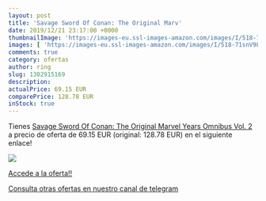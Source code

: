 ```yaml
---
layout: post
title: 'Savage Sword Of Conan: The Original Marv'
date: 2019/12/21 23:17:00 +0000
thumbnailImage: 'https://images-eu.ssl-images-amazon.com/images/I/518-71snV9L._SL200_.jpg'
images: [ 'https://images-eu.ssl-images-amazon.com/images/I/518-71snV9L._SL200_.jpg' ]
comments: true
category: ofertas
author: ring
slug: 1302915169
description:
actualPrice: 69.15 EUR
comparePrice: 128.78 EUR
inStock: true
---
```


Tienes [Savage Sword Of Conan: The Original Marvel Years Omnibus Vol. 2](https://www.amazon.com/dp/1302915169/?tag=redken08-20) a precio de oferta de 69.15 EUR (original: 128.78 EUR) en el siguiente enlace!

[![](https://images-eu.ssl-images-amazon.com/images/I/518-71snV9L._SL200_.jpg)](https://www.amazon.com/dp/1302915169/?tag=redken08-20)

[Accede a la oferta!!](https://www.amazon.com/dp/1302915169/?tag=redken08-20)

[Consulta otras ofertas en nuestro canal de telegram](https://t.me/s/ofertas25)
